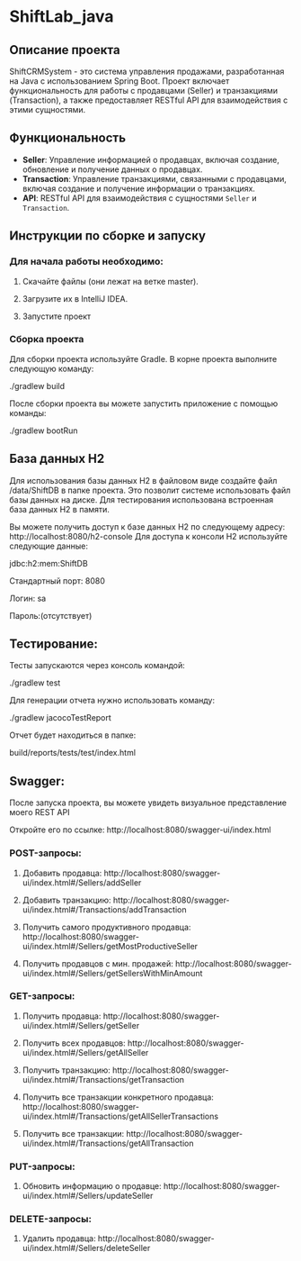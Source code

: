 # ShiftLab_java

## Описание проекта

ShiftCRMSystem - это система управления продажами, разработанная на Java с использованием Spring Boot. 
Проект включает функциональность для работы с продавцами (Seller) и транзакциями (Transaction), 
а также предоставляет RESTful API для взаимодействия с этими сущностями.

## Функциональность

- **Seller**: Управление информацией о продавцах, включая создание, обновление и получение данных о продавцах.
- **Transaction**: Управление транзакциями, связанными с продавцами, включая создание и получение информации о транзакциях.
- **API**: RESTful API для взаимодействия с сущностями `Seller` и `Transaction`.
  
## Инструкции по сборке и запуску

### Для начала работы необходимо:

1) Скачайте файлы (они лежат на ветке master).
   
2) Загрузите их в IntelliJ IDEA.
   
3) Запустите проект
   
### Сборка проекта

Для сборки проекта используйте Gradle. В корне проекта выполните следующую команду:

./gradlew build

После сборки проекта вы можете запустить приложение с помощью команды:

./gradlew bootRun

## База данных H2

Для использования базы данных H2 в файловом виде создайте файл /data/ShiftDB в папке проекта.
Это позволит системе использовать файл базы данных на диске.
Для тестирования использована встроенная база данных H2 в памяти.

Вы можете получить доступ к базе данных H2 по следующему адресу: http://localhost:8080/h2-console
Для доступа к консоли H2 используйте следующие данные:

jdbc:h2:mem:ShiftDB

Стандартный порт: 8080

Логин: sa

Пароль:(отсутствует)

## Тестирование:
Тесты запускаются через консоль командой:

./gradlew test

Для генерации отчета нужно использовать команду:

./gradlew jacocoTestReport

Отчет будет находиться в папке: 

build/reports/tests/test/index.html

## Swagger:

После запуска проекта, вы можете увидеть визуальное представление моего REST API

Откройте его по ссылке: http://localhost:8080/swagger-ui/index.html

### POST-запросы:

1. Добавить продавца: http://localhost:8080/swagger-ui/index.html#/Sellers/addSeller

2. Добавить транзакцию: http://localhost:8080/swagger-ui/index.html#/Transactions/addTransaction

3. Получить самого продуктивного продавца: http://localhost:8080/swagger-ui/index.html#/Sellers/getMostProductiveSeller

4. Получить продавцов с мин. продажей: http://localhost:8080/swagger-ui/index.html#/Sellers/getSellersWithMinAmount

### GET-запросы:

1. Получить продавца: http://localhost:8080/swagger-ui/index.html#/Sellers/getSeller

2. Получить всех продавцов: http://localhost:8080/swagger-ui/index.html#/Sellers/getAllSeller

3. Получить транзакцию: http://localhost:8080/swagger-ui/index.html#/Transactions/getTransaction

4. Получить все транзакции конкретного продавца: http://localhost:8080/swagger-ui/index.html#/Transactions/getAllSellerTransactions

5. Получить все транзакции: http://localhost:8080/swagger-ui/index.html#/Transactions/getAllTransaction

### PUT-запросы:

1. Обновить информацию о продавце: http://localhost:8080/swagger-ui/index.html#/Sellers/updateSeller

### DELETE-запросы:

1. Удалить продавца: http://localhost:8080/swagger-ui/index.html#/Sellers/deleteSeller
